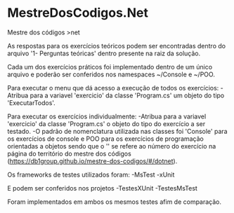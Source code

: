 # MestreDosCodigos.Net
 Mestre dos códigos >net

As respostas para os exercícios teóricos podem ser encontradas dentro do arquivo '1- Perguntas teóricas' dentro presente na raiz da solução.

Cada um dos exercícios práticos foi implementado dentro de um único arquivo e poderão ser conferidos nos namespaces ~/Console e ~/POO.

 Para executar o menu que dá acesso a execução de todos os exercícios:
 -Atribua para a variavel 'exercicio' da classe 'Program.cs' um objeto do tipo 'ExecutarTodos'.

 Para executar os exercícios individualmente:
 -Atribua para a variavel 'exercicio' da classe 'Program.cs' o objeto do tipo do exercício a ser testado.
 -O padrão de nomenclatura utilizada nas classes foi 'Console<N>' para os exercícios de console e POO<N>  para os exercícios de programação orientadas a objetos sendo 
 que o '<N>' se refere ao número do exercício na página do território do mestre dos códigos (https://db1group.github.io/mestre-dos-codigos/#/dotnet).


 Os frameworks de testes utilizados foram:
 -MsTest
 -xUnit

E podem ser conferidos nos projetos 
-TestesXUnit
-TestesMsTest

Foram implementados em ambos os mesmos testes afim de comparação.
